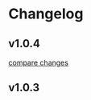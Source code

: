 # Changelog


## v1.0.4

[compare changes](https://github.com/ArunPurewal94/arunpurewal-nuxt/compare/v1.0.3...v1.0.4)

## v1.0.3

